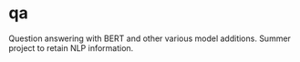 # qa
Question answering with BERT and other various model additions.
Summer project to retain NLP information.